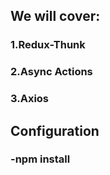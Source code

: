 ## We will cover:

### 1.Redux-Thunk
### 2.Async Actions
### 3.Axios

## Configuration

### -npm install
